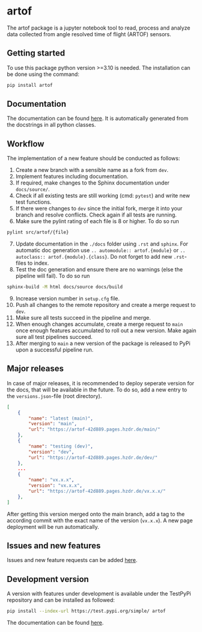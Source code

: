 # artof

The artof package is a jupyter notebook tool to read, process and analyze data collected from angle
resolved time of flight (ARTOF) sensors.

## Getting started

To use this package python version >=3.10 is needed. The installation can be done using the command:

```bash
pip install artof
```

## Documentation

The documentation can be found [here](https://artof-42d889.pages.hzdr.de/main/). It is automatically
generated from the docstrings in all python classes.

## Workflow

The implementation of a new feature should be conducted as follows:

1. Create a new branch with a sensible name as a fork from `dev`.
2. Implement features including documentation.
3. If required, make changes to the Sphinx documentation under `docs/source/`.
4. Check if all existing tests are still working (cmd: `pytest`) and write new test functions.
5. If there were changes to `dev` since the initial fork, merge it into your branch and resolve
   conflicts. Check again if all tests are running.
6. Make sure the pylint rating of each file is 8 or higher. To do so run

```bash
pylint src/artof/{file}
```

7. Update documentation in the `./docs` folder using `.rst` and `sphinx`. For automatic doc
   generation use `.. automodule:: artof.{module}` or `.. autoclass:: artof.{module}.{class}`. Do
   not forget to add new `.rst`-files to index.
8. Test the doc generation and ensure there are no warnings (else the pipeline will fail). To do
   so run

```bash
sphinx-build -M html docs/source docs/build
```

9. Increase version number in `setup.cfg` file.
10. Push all changes to the remote repository and create a merge request to `dev`.
11. Make sure all tests succeed in the pipeline and merge.
12. When enough changes accumulate, create a merge request to `main` once enough features
    accumulated
    to roll out a new version. Make again sure all test pipelines succeed.
13. After merging to `main` a new version of the package is released to PyPi upon a successful
    pipeline run.

## Major releases
In case of major releases, it is recommended to deploy seperate version for the docs, that will be available in the future. To do so, add a new entry to the `versions.json`-file (root directory).
```json 
[
    {
        "name": "latest (main)",
        "version": "main",
        "url": "https://artof-42d889.pages.hzdr.de/main/"
    },
    {
        "name": "testing (dev)",
        "version": "dev",
        "url": "https://artof-42d889.pages.hzdr.de/dev/"
    },  
    ...  
    {
        "name": "vx.x.x",
        "version": "vx.x.x",
        "url": "https://artof-42d889.pages.hzdr.de/vx.x.x/"
    },
]
```
After getting this version merged onto the main branch, add a tag to the according commit with the exact name of the version (`vx.x.x`). A new page deployment will be run automatically.

## Issues and new features

Issues and new feature requests can be
added [here](https://codebase.helmholtz.cloud/carl.meier/artof/-/issues).

## Development version

A version with features under development is available under the TestPyPi repository and can be
installed as followed:

```bash
pip install --index-url https://test.pypi.org/simple/ artof
```

The documentation can be found [here](https://artof-42d889.pages.hzdr.de/dev/).